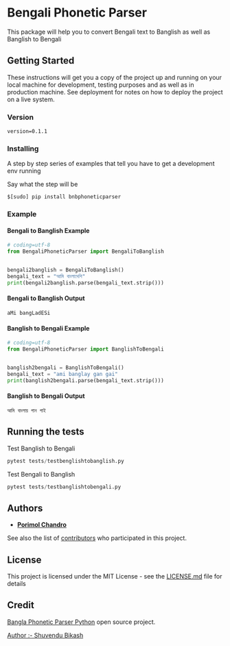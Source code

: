 # Bengali Phonetic Parser

This package will help you to convert Bengali text to Banglish as well as Banglish to Bengali


## Getting Started

These instructions will get you a copy of the project up and running on your local machine for development, testing purposes and as well as in production machine. See deployment for notes on how to deploy the project on a live system.


### Version
```
version=0.1.1
```

### Installing

A step by step series of examples that tell you have to get a development env running

Say what the step will be

```
$[sudo] pip install bnbphoneticparser
```

### Example

#### Bengali to Banglish Example
```python
# coding=utf-8
from BengaliPhoneticParser import BengaliToBanglish


bengali2banglish = BengaliToBanglish()
bengali_text = "আমি বাংলাদেশি"
print(bengali2banglish.parse(bengali_text.strip()))
```

#### Bengali to Banglish Output
```
aMi bangLadESi
```

#### Banglish to Bengali Example
```python
# coding=utf-8
from BengaliPhoneticParser import BanglishToBengali


banglish2bengali = BanglishToBengali()
bengali_text = "ami banglay gan gai"
print(banglish2bengali.parse(bengali_text.strip()))
```

#### Banglish to Bengali Output
```
আমি বাংলায় গান গাই
```

## Running the tests

Test Banglish to Bengali

```python
pytest tests/testbenglishtobanglish.py
```

Test Bengali to Banglish

```python
pytest tests/testbanglishtobengali.py
```

## Authors

* **[Porimol Chandro](https://github.com/porimol)**

See also the list of [contributors](https://github.com/porimol/BengaliPhoneticParser/contributors) who participated in this project.

## License

This project is licensed under the MIT License - see the [LICENSE.md](LICENSE.md) file for details


Credit
---------

[Bangla Phonetic Parser Python](https://github.com/ShuvenduBikash/Bangla_phonetic_parser_Python) open source project.

[Author :- Shuvendu Bikash](https://github.com/ShuvenduBikash)
